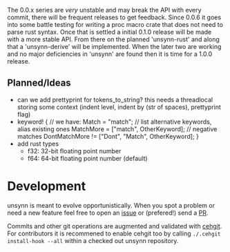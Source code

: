 The 0.0.x series are *very* unstable and may break the API with every commit, there will be
frequent releases to get feedback. Since 0.0.6 it goes into some battle testing for writing a
proc macro crate that does not need to parse rust syntax. Once that is settled a initial 0.1.0
release will be made with a more stable API. From there on the planned 'unsynn-rust' and along
that a 'unsynn-derive' will be implemented. When the later two are working and no major
deficiencies in 'unsynn' are found then it is time for a 1.0.0 release.


## Planned/Ideas

* can we add prettyprint for tokens_to_string?
  this needs a threadlocal storing some context (indent level, indent by (str of spaces), prettyprint flag)
* keyword! {
      // we have:
      Match = "match";
      // list alternative keywords, alias existing ones
      MatchMore = ["match", OtherKeyword];
      // negative matches
      DontMatchMore != ["Dont", "Match", OtherKeyword];
  }
* add rust types
  * f32: 32-bit floating point number
  * f64: 64-bit floating point number (default)


# Development

unsynn is meant to evolve opportunistically. When you spot a problem or need a new feature
feel free to open an [issue](https://git.pipapo.org/cehteh/unsynn/issues) or (prefered!) send
a [PR](https://git.pipapo.org/cehteh/unsynn/pulls).

Commits and other git operations are augmented and validated with
[cehgit](https://git.pipapo.org/cehteh/cehgit). For contributors it is recommened to enable
cehgit too by calling `./.cehgit install-hook --all` within a checked out unsynn repository.
